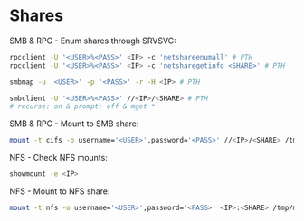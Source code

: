 # Shares
SMB & RPC - Enum shares through SRVSVC:
```bash
rpcclient -U '<USER>%<PASS>' <IP> -c 'netshareenumall' # PTH
rpcclient -U '<USER>%<PASS>' <IP> -c 'netsharegetinfo <SHARE>' # PTH

smbmap -u '<USER>' -p '<PASS>' -r -H <IP> # PTH

smbclient -U '<USER>%<PASS>' //<IP>/<SHARE> # PTH
# recurse: on & prompt: off & mget *
```

SMB & RPC - Mount to SMB share:
```bash
mount -t cifs -o username='<USER>',password='<PASS>' //<IP>/<SHARE> /tmp/mount/
```

NFS - Check NFS mounts:
```bash
showmount -e <IP>
```

NFS - Mount to NFS share:
```bash
mount -t nfs -o username='<USER>',password='<PASS>' <IP>:<SHARE> /tmp/mount/ -nolock
```